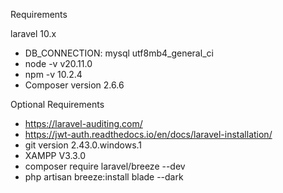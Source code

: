 Requirements

laravel 10.x
- DB_CONNECTION: mysql utf8mb4_general_ci
- node -v v20.11.0
- npm -v 10.2.4
- Composer version 2.6.6


Optional Requirements
- https://laravel-auditing.com/
- https://jwt-auth.readthedocs.io/en/docs/laravel-installation/
- git version 2.43.0.windows.1
- XAMPP V3.3.0
- composer require laravel/breeze --dev
- php artisan breeze:install blade --dark

